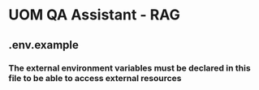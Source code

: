# UOM QA Assistant - RAG #

## .env.example ##
### The external environment variables must be declared in this file to be able to access external resources ###
